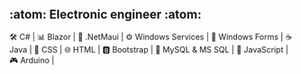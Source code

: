 ## :atom: Electronic engineer :atom:

🛠️ C# | 📊 Blazor | :robot: .NetMaui | :gear: Windows Services | 📜 Windows Forms |
☕ Java | 🎨 CSS | 🌐 HTML | 🅱️ Bootstrap | :dolphin: MySQL & MS SQL | 🚀 JavaScript |
🎮 Arduino | 
<!--
**dhmarino/dhmarino** is a ✨ _special_ ✨ repository because its `README.md` (this file) appears on your GitHub profile.

Here are some ideas to get you started:

- 🔭 I’m currently working on ... 💻
- 🌱 I’m currently learning ...
- 👯 I’m looking to collaborate on ...
- 🤔 I’m looking for help with ...
- 💬 Ask me about ...
- 📫 How to reach me: ...
- 😄 Pronouns: ...
- ⚡ Fun fact: ...
-->
